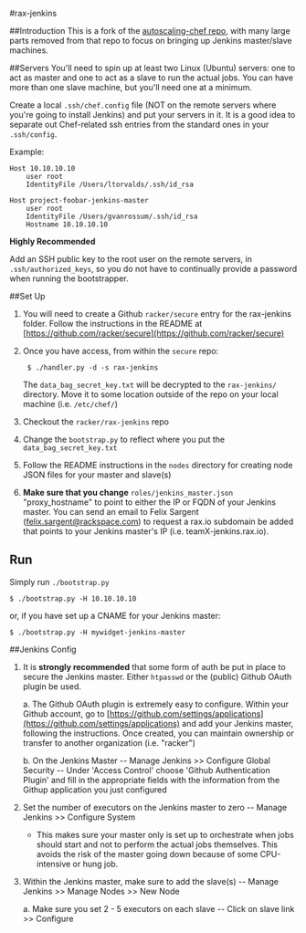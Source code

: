 #rax-jenkins

##Introduction
This is a fork of the [autoscaling-chef repo](https://github.com/rackerlabs/autoscaling-chef), with many large parts removed from that repo to focus on bringing up Jenkins master/slave machines.

##Servers
You'll need to spin up at least two Linux (Ubuntu) servers: one to act as master and one to act as a slave to run the actual jobs.  You can have more than one slave machine, but you'll need one at a minimum.

Create a local `.ssh/chef.config` file (NOT on the remote servers where you're going to install Jenkins) and put your servers in it.  It is a good idea to separate out Chef-related ssh entries from the standard ones in your `.ssh/config`.

Example:

	Host 10.10.10.10
		user root
		IdentityFile /Users/ltorvalds/.ssh/id_rsa
		
	Host project-foobar-jenkins-master
		user root
		IdentityFile /Users/gvanrossum/.ssh/id_rsa
		Hostname 10.10.10.10

**Highly Recommended**

Add an SSH public key to the root user on the remote servers, in `.ssh/authorized_keys`, so you do not have to continually provide a password when running the bootstrapper.

##Set Up
1. You will need to create a Github `racker/secure` entry for the rax-jenkins folder.  Follow the instructions in the README at [https://github.com/racker/secure](https://github.com/racker/secure)

2. Once you have access, from within the `secure` repo:

		$ ./handler.py -d -s rax-jenkins
		
	The `data_bag_secret_key.txt` will be decrypted to the `rax-jenkins/` directory.  Move it to some location outside of the repo on your local machine (i.e. `/etc/chef/`)

3. Checkout the `racker/rax-jenkins` repo

4. Change the `bootstrap.py` to reflect where you put the `data_bag_secret_key.txt`

5. Follow the README instructions in the `nodes` directory for creating node JSON files for your master and slave(s)

6. **Make sure that you change** `roles/jenkins_master.json` "proxy_hostname" to point to either the IP or FQDN of your Jenkins master.  You can send an email to Felix Sargent (felix.sargent@rackspace.com) to request a rax.io subdomain be added that points to your Jenkins master's IP (i.e. teamX-jenkins.rax.io).  


## Run
Simply run `./bootstrap.py`

	$ ./bootstrap.py -H 10.10.10.10
	
or, if you have set up a CNAME for your Jenkins master:
	
	$ ./bootstrap.py -H mywidget-jenkins-master
	

##Jenkins Config

1. It is **strongly recommended** that some form of auth be put in place to secure the Jenkins master.  Either `htpasswd` or the (public) Github OAuth plugin be used.
	
	a. The Github OAuth plugin is extremely easy to configure.  Within your Github account, go to [https://github.com/settings/applications](https://github.com/settings/applications) and add your Jenkins master, following the instructions.  Once created, you can maintain ownership or transfer to another organization (i.e. "racker")
	
	b. On the Jenkins Master -- Manage Jenkins >> Configure Global Security -- Under 'Access Control' choose 'Github Authentication Plugin' and fill in the appropriate fields with the information from the Githup application you just configured
	
2. Set the number of executors on the Jenkins master to zero -- Manage Jenkins >> Configure System
 
    * This makes sure your master only is set up to orchestrate when jobs should start and not to perform the actual jobs themselves.  This avoids the risk of the master going down because of some CPU-intensive or hung job.   
	
3. Within the Jenkins master, make sure to add the slave(s) -- Manage Jenkins >> Manage Nodes >> New Node
	
	a.  Make sure you set 2 - 5 executors on each slave -- Click on slave link >> Configure









